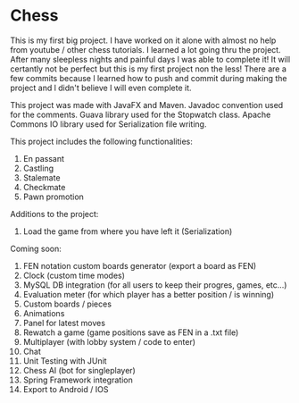 # Chess

This is my first big project. I have worked on it alone with almost no help from youtube / other chess tutorials. I learned a lot going thru the project. After many sleepless nights and painful days l was able to complete it! It will certantly not be perfect but this is my first project non the less! There are a few commits because l learned how to push and commit during making the project and l didn't believe l will even complete it.

This project was made with JavaFX and Maven. Javadoc convention used for the comments. Guava library used for the Stopwatch class. Apache Commons IO library used for Serialization file writing.

This project includes the following functionalities:
1) En passant
2) Castling
3) Stalemate
4) Checkmate
5) Pawn promotion

Additions to the project:
1) Load the game from where you have left it (Serialization)

Coming soon:
1) FEN notation custom boards generator (export a board as FEN)
2) Clock (custom time modes)
3) MySQL DB integration (for all users to keep their progres, games, etc...)
4) Evaluation meter (for which player has a better position / is winning)
5) Custom boards / pieces 
6) Animations
7) Panel for latest moves
8) Rewatch a game (game positions save as FEN in a .txt file)
9) Multiplayer (with lobby system / code to enter)
10) Chat
11) Unit Testing with JUnit
12) Chess AI (bot for singleplayer)
13) Spring Framework integration
14) Export to Android / IOS
